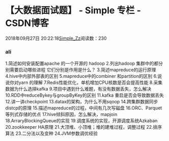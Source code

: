 # 【大数据面试题】 - Simple 专栏 - CSDN博客
2018年09月27日 20:22:18[Simple_Zz](https://me.csdn.net/love284969214)阅读数：230

### ali
1.简述如何安装配置apache 的一个开源的 hadoop
2.列出hadoop 集群中的都分别需要启动哪些进程 它们分别是作用是什么？
3.简述mapreduce的运行原理
4.hive中内部外部表的区别
5.mapreduce中的combiner 和partition的区别
6.说说你对yarn 的理解
7.Redis性能优化，单机增加CPU核数是否会提高性能
8.采集数据为什么选择kafka
9.项目中遇到什么难题，有没有数据丢失，怎么解决
10.RDD中reduceBykey与groupByKey的区别
11.kafka 重启是否会导致数据丢失
12.讲一讲checkpoint
13.datax的架构，为什么不用sqoop
14.跨集群数据同步distcp的原理
15.描述mapreduce的过程，中间有几次写磁盘
16.ORC、Parquet等列式存储的优点
17.hive倾斜原因，怎么解决，mapjoin
18.ArraryBlockingQueue的实现
19.调度系统的实现，开源调度系统Azkaban
20.zookkeeper HA原理
21.大顶堆、小顶堆；堆的建堆过程，调整过程
22.排序算法
23.二分法以及变种
24.JVM参数调优经验
